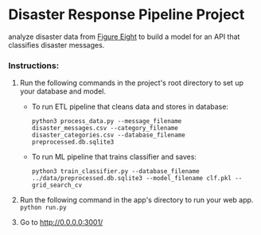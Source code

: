 # Disaster Response Pipeline Project

analyze disaster data from [Figure Eight](https://appen.com/datasets/combined-disaster-response-data/) to build a model for an API that classifies disaster messages.

### Instructions:
1. Run the following commands in the project's root directory to set up your database and model.

    - To run ETL pipeline that cleans data and stores in database:
    
        `python3 process_data.py --message_filename disaster_messages.csv --category_filename disaster_categories.csv --database_filename preprocessed.db.sqlite3`
    
    - To run ML pipeline that trains classifier and saves:
    
        `python3 train_classifier.py --database_filename ../data/preprocessed.db.sqlite3 --model_filename clf.pkl --grid_search_cv`

2. Run the following command in the app's directory to run your web app.
    `python run.py`

3. Go to http://0.0.0.0:3001/
